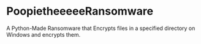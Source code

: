 # PoopietheeeeeRansomware
A Python-Made Ransomware that Encrypts files in a specified directory on Windows and encrypts them.
